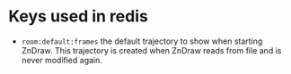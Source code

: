 # Keys used in redis
- `room:default:frames` the default trajectory to show when starting ZnDraw. This trajectory is created when ZnDraw reads from file and is never modified again.